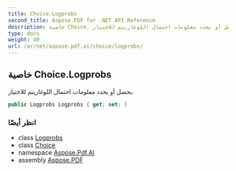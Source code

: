 ```yaml
---
title: Choice.Logprobs
second_title: Aspose.PDF for .NET API Reference
description: خاصية Choice. يحصل أو يحدد معلومات احتمال اللوغاريتم للاختيار
type: docs
weight: 40
url: /ar/net/aspose.pdf.ai/choice/logprobs/
---
```

## خاصية Choice.Logprobs

يحصل أو يحدد معلومات احتمال اللوغاريتم للاختيار.

```csharp
public Logprobs Logprobs { get; set; }
```

### انظر أيضًا

* class [Logprobs](../../logprobs/)
* class [Choice](../)
* namespace [Aspose.Pdf.AI](../../../aspose.pdf.ai/)
* assembly [Aspose.PDF](../../../)